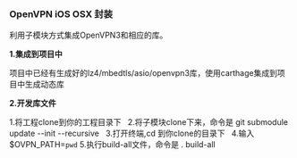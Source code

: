 ### OpenVPN iOS OSX 封装

利用子模块方式集成OpenVPN3和相应的库。

**1.集成到项目中**

  项目中已经有生成好的lz4/mbedtls/asio/openvpn3库，使用carthage集成到项目中生成动态库
  
**2.开发库文件**

  1.将工程clone到你的工程目录下  
  2.将子模块clone下来，命令是 git submodule update --init --recursive  
  3.打开终端,cd 到你clone的目录下  
  4.输入 $OVPN_PATH=`pwd`
  5.执行build-all文件，命令是 . build-all
  
